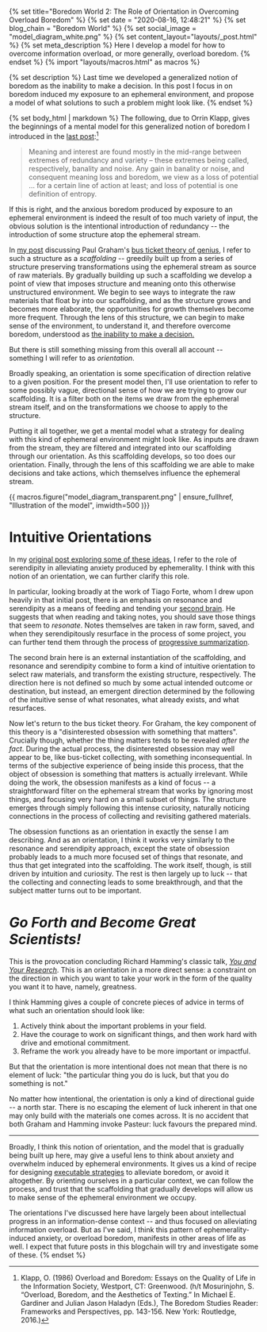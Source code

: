 {% set title="Boredom World 2: The Role of Orientation in Overcoming Overload Boredom" %}
{% set date = "2020-08-16, 12:48:21" %}
{% set blog_chain = "Boredom World" %}
{% set social_image = "model_diagram_white.png" %}
{% set content_layout="layouts/_post.html" %}
{% set meta_description %}
Here I develop a model for how to overcome information overload, or more
generally, overload boredom.
{% endset %}
{% import "layouts/macros.html" as macros %}



{% set description %}
Last time we developed a generalized notion of boredom as the inability
to make a decision. In this post I focus in on boredom induced my
exposure to an ephemeral environment, and propose a model of what
solutions to such a problem might look like.
{% endset %}

{% set body_html | markdown %}
The following, due to Orrin Klapp, gives the beginnings of a mental
model for this generalized notion of boredom I introduced in the [last
post][bw1]:[^klapp]

> Meaning and interest are found mostly in the mid-range between
> extremes of redundancy and variety – these extremes being called,
> respectively, banality and noise. Any gain in banality or noise, and
> consequent meaning loss and boredom, we view as a loss of potential
> ... for a certain line of action at least; and loss of potential is
> one definition of entropy.

[^klapp]: Klapp, O. (1986) Overload and Boredom: Essays on the Quality
  of Life in the Information Society, Westport, CT: Greenwood. (h/t
  Mosurinjohn, S. “Overload, Boredom, and the Aesthetics of Texting.” In
  Michael E. Gardiner and Julian Jason Haladyn (Eds.), The Boredom
  Studies Reader: Frameworks and Perspectives, pp. 143-156. New York:
  Routledge, 2016.)

[bw1]:  https://jpeoples.github.io/blog/2020/07/23/boredom-world-1/

If this is right, and the anxious boredom produced by exposure to an
ephemeral environment is indeed the result of too much variety of input,
the obvious solution is the intentional introduction of redundancy --
the introduction of some structure atop the ephemeral stream.

In [my post][my-bus-ticket] discussing Paul Graham's [bus ticket theory
of genius][bus-ticket], I refer to such a structure as a *scaffolding*
-- greedily built up from a series of structure preserving
transformations using the ephemeral stream as source of raw materials.
By gradually building up such a scaffolding we develop a point of view
that imposes structure and meaning onto this otherwise unstructured
environment. We begin to see ways to integrate the raw materials that
float by into our scaffolding, and as the structure grows and becomes
more elaborate, the opportunities for growth themselves become more
frequent. Through the lens of this structure, we can begin to make sense
of the environment, to understand it, and therefore overcome boredom,
understood as [the inability to make a decision.][bw1]

[my-bus-ticket]: https://jpeoples.github.io/blog/2019/12/ephemerality-bus-ticket-theory-of-genius/
[bus-ticket]: http://paulgraham.com/genius.html

But there is still something missing from this overall all account --
something I will refer to as *orientation*.

Broadly speaking, an orientation is some specification of direction
relative to a given position. For the present model then, I'll use
orientation to refer to some possibly vague, directional sense of how we
are trying to grow our scaffolding. It is a filter both on the items we
draw from the ephemeral stream itself, and on the transformations we
choose to apply to the structure.

Putting it all together, we get a mental model what a strategy for
dealing with this kind of ephemeral environment might look like. As
inputs are drawn from the stream, they are filtered and integrated into
our scaffolding through our orientation. As this scaffolding develops,
so too does our orientation. Finally, through the lens of this
scaffolding we are able to make decisions and take actions, which
themselves influence the ephemeral stream.

{{ macros.figure("model_diagram_transparent.png" | ensure_fullhref, "Illustration of the model", imwidth=500 )}}


# Intuitive Orientations

In my [original post exploring some of these ideas][web-service], I
refer to the role of serendipity in alleviating anxiety produced by
ephemerality. I think with this notion of an orientation, we can further
clarify this role.

[web-service]: https://jpeoples.github.io/blog/2019/11/service-anxiety-information-overload/

In particular, looking broadly at the work of Tiago Forte, whom I drew
upon heavily in that initial post, there is an emphasis on resonance and
serendipity as a means of feeding and tending your [second brain][basb].
He suggests that when reading and taking notes, you should save those
things that seem to *resonate*. Notes themselves are taken in raw form,
saved, and when they serendipitously resurface in the process of some
project, you can further tend them through the process of [progressive
summarization][progressive-summarization].

[basb]: https://www.buildingasecondbrain.com/
[progressive-summarization]: https://fortelabs.co/blog/series/ps/

The second brain here is an external instantiation of the scaffolding,
and resonance and serendipity combine to form a kind of intuitive
orientation to select raw materials, and transform the existing
structure, respectively. The direction here is not defined so much by
some actual intended outcome or destination, but instead, an emergent
direction determined by the following of the intuitive sense of what
resonates, what already exists, and what resurfaces.

Now let's return to the bus ticket theory. For Graham, the key component
of this theory is a "disinterested obsession with something that
matters". Crucially though, whether the thing matters tends to be
revealed _after the fact_. During the actual process, the disinterested
obsession may well appear to be, like bus-ticket collecting, with
something inconsequential. In terms of the subjective experience of
being inside this process, that the object of obsession is something
that matters is actually irrelevant. While doing the work, the obsession
manifests as a kind of focus -- a straightforward filter on the
ephemeral stream that works by ignoring most things, and focusing very
hard on a small subset of things. The structure emerges through simply
following this intense curiosity, naturally noticing connections in the
process of collecting and revisiting gathered materials.

The obsession functions as an orientation in exactly the sense I am
describing. And as an orientation, I think it works very similarly to
the resonance and serendipity approach, except the state of obsession
probably leads to a much more focused set of things that resonate, and
thus that get integrated into the scaffolding. The work itself, though,
is still driven by intuition and curiosity. The rest is then largely up
to luck -- that the collecting and connecting leads to some
breakthrough, and that the subject matter turns out to be important.

# *Go Forth and Become Great Scientists!*

This is the provocation concluding Richard Hamming's classic talk, [*You
and Your Research*][hamming-your-research]. This is an orientation in a
more direct sense: a constraint on the direction in which you want to
take your work in the form of the quality you want it to have, namely,
greatness.

[hamming-your-research]: https://www.site.uottawa.ca/~yymao/misc/Hamming_kaiser.html

I think Hamming gives a couple of concrete pieces of advice in terms of
what such an orientation should look like:

1. Actively think about the important problems in your field.
2. Have the courage to work on significant things, and then work hard
   with drive and emotional commitment.
3. Reframe the work you already have to be more important or impactful.

But that the orientation is more intentional does not mean that there is
no element of luck: "the particular thing you do is luck, but that you
do something is not."

No matter how intentional, the orientation is only a kind of directional
guide -- a north star. There is no escaping the element of luck inherent
in that one may only build with the materials one comes across. It is no
accident that both Graham and Hamming invoke Pasteur: luck favours the
prepared mind.

---

Broadly, I think this notion of orientation, and the model that is
gradually being built up here, may give a useful lens to think about
anxiety and overwhelm induced by ephemeral environments. It gives us a
kind of recipe for designing [executable
strategies][executable-strategy] to alleviate boredom, or avoid it
altogether. By orienting ourselves in a particular context, we can
follow the process, and trust that the scaffolding that gradually
develops will allow us to make sense of the ephemeral environment we
occupy.

[executable-strategy]: https://notes.andymatuschak.org/z53fk5XwrsnueNDDCq6WNe2VbPhrDGQmmVgNS

The orientations I've discussed here have largely been about
intellectual progress in an information-dense context -- and thus
focused on alleviating information overload. But as I've said, I think
this pattern of ephemerality-induced anxiety, or overload boredom,
manifests in other areas of life as well. I expect that future posts in
this blogchain will try and investigate some of these.
{% endset %}
